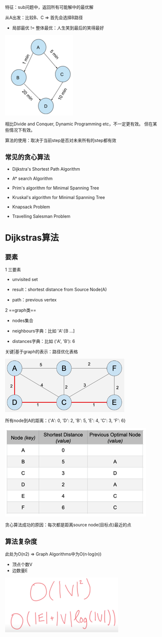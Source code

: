 特征：sub问题中，返回所有可能解中的最优解



从A出发：比较B、C => 首先会选择B路径

- 局部最优 != 整体最优：人生笑到最后的笑得最好

<img src="https://raw.githubusercontent.com/DaiDuncan/PicUploader/main/img2/20210325155913.png" alt="img" style="zoom:50%;" />



相比Divide and Conquer, Dynamic Programming etc，不一定更有效。
但在某些情况下有效。

算法的使用：取决于当前step是否对未来所有的step都有效



## 常见的贪心算法

- Dijkstra's Shortest Path Algorithm

- A* search Algorithm

- Prim's algorithm for Minimal Spanning Tree

- Kruskal's algorithm for Minimal Spanning Tree

- Knapsack Problem

- Travelling Salesman Problem





# Dijkstras算法

## 要素

1 三要素

- unvisited set

- result：shortest distance from Source Node(A)

- path：previous vertex

2 ==graph类==

- nodes集合

- neighbours字典：比如 'A':[B ...]

- distances字典：比如 ('A', 'B'): 6



关键|基于graph的表示：路径优化表格

<img src="https://raw.githubusercontent.com/DaiDuncan/PicUploader/main/img2/20210325161337.png" alt="img" style="zoom:67%;" />



所有node到A的距离：{'A': 0, 'D': 2, 'B': 5, 'E': 4, 'C': 3, 'F': 6}

![Shortest Distance Previous Optimal Node  Node (key)  value  value ](https://raw.githubusercontent.com/DaiDuncan/PicUploader/main/img2/20210325161348.png)



贪心算法成功的原因：每次都是距离source node(目标点)最近的点

## 算法复杂度

此处为O(n2) => Graph Algorithms中为O(n·log(n))



- 顶点个数V
- 边数量E

<img src="https://raw.githubusercontent.com/DaiDuncan/PicUploader/main/img2/20210325162526.png" alt="img" style="zoom:67%;" />

